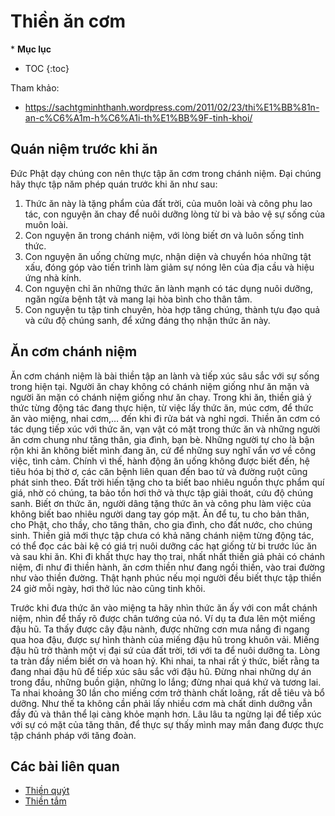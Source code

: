 # Thiền ăn cơm

\* **Mục lục**

- TOC
{:toc}

Tham khảo:

- <https://sachtgminhthanh.wordpress.com/2011/02/23/thi%E1%BB%81n-an-c%C6%A1m-h%C6%A1i-th%E1%BB%9F-tinh-khoi/>

## Quán niệm trước khi ăn

Đức Phật dạy chúng con nên thực tập ăn cơm trong chánh niệm. Đại chúng hãy thực tập năm phép quán trước khi ăn như sau:
1. Thức ăn này là tặng phẩm của đất trời, của muôn loài và công phu lao tác, con nguyện ăn chay để nuôi dưỡng lòng từ bi và bảo vệ sự sống của muôn loài.
2. Con nguyện ăn trong chánh niệm, với lòng biết ơn và luôn sống tỉnh thức.
3. Con nguyện ăn uống chừng mực, nhận diện và chuyển hóa những tật xấu, đóng góp vào tiến trình làm giảm sự nóng lên của địa cầu và hiệu ứng nhà kính.
4. Con nguyện chỉ ăn những thức ăn lành mạnh có tác dụng nuôi dưỡng, ngăn ngừa bệnh tật và mang lại hòa bình cho thân tâm.
5. Con nguyện tu tập tinh chuyên, hòa hợp tăng chúng, thành tựu đạo quả và cứu độ chúng sanh, để xứng đáng thọ nhận thức ăn này.

## Ăn cơm chánh niệm

Ăn cơm chánh niệm là bài thiền tập an lành và tiếp xúc sâu sắc với sự sống trong hiện tại. Người ăn chay không có chánh niệm giống như ăn mặn và người ăn mặn có chánh niệm giống như ăn chay. Trong khi ăn, thiền giả ý thức từng động tác đang thực hiện, từ việc lấy thức ăn, múc cơm, để thức ăn vào miệng, nhai cơm,… đến khi đi rửa bát và nghỉ ngơi. Thiền ăn cơm có tác dụng tiếp xúc với thức ăn, vạn vật có mặt trong thức ăn và những người ăn cơm chung như tăng thân, gia đình, bạn bè. Những người tự cho là bận rộn khi ăn không biết mình đang ăn, cứ để những suy nghĩ vẩn vơ về công việc, tình cảm. Chính vì thế, hành động ăn uống không được biết đến, hệ tiêu hóa bị thờ ơ, các căn bệnh liên quan đến bao tử và đường ruột cũng phát sinh theo. Đất trời hiến tặng cho ta biết bao nhiêu nguồn thực phẩm quí giá, nhờ có chúng, ta bảo tồn hơi thở và thực tập giải thoát, cứu độ chúng sanh. Biết ơn thức ăn, người dâng tặng thức ăn và công phu làm việc của không biết bao nhiêu người dang tay góp mặt. Ăn để tu, tu cho bản thân, cho Phật, cho thầy, cho tăng thân, cho gia đình, cho đất nước, cho chúng sinh. Thiền giả mới thực tập chưa có khả năng chánh niệm từng động tác, có thể đọc các bài kệ có giá trị nuôi dưỡng các hạt giống từ bi trước lúc ăn và sau khi ăn. Khi đi khất thực hay thọ trai, nhất nhất thiền giả phải có chánh niệm, đi như đi thiền hành, ăn cơm thiền như đang ngồi thiền, vào trai đường như vào thiền đường. Thật hạnh phúc nếu mọi người đều biết thực tập thiền 24 giờ mỗi ngày, hơi thở lúc nào cũng tinh khôi.

Trước khi đưa thức ăn vào miệng ta hãy nhìn thức ăn ấy với con mắt chánh niệm, nhìn để thấy rõ được chân tướng của nó. Ví dụ ta đưa lên một miếng đậu hũ. Ta thấy được cây đậu nành, được những cơn mưa nắng đi ngang qua hoa đậu, được sự hình thành của miếng đậu hũ trong khuôn vải. Miếng đậu hũ trở thành một vị đại sứ của đất trời, tới với ta để nuôi dưỡng ta. Lòng ta tràn đầy niềm biết ơn và hoan hỷ. Khi nhai, ta nhai rất ý thức, biết rằng ta đang nhai đậu hũ để tiếp xúc sâu sắc với đậu hũ. Đừng nhai những dự án trong đầu, những buồn giận, những lo lắng; đừng nhai quá khứ và tương lai. Ta nhai khoảng 30 lần cho miếng cơm trở thành chất loãng, rất dễ tiêu và bổ dưỡng. Như thế ta không cần phải lấy nhiều cơm mà chất dinh dưỡng vẫn đầy đủ và thân thể lại càng khỏe mạnh hơn. Lâu lâu ta ngừng lại để tiếp xúc với sự có mặt của tăng thân, để thực sự thấy mình may mắn đang được thực tập chánh pháp với tăng đoàn.

## Các bài liên quan

- [Thiền quýt](thien_quyt.md)
- [Thiền tắm](thien_tam.md)